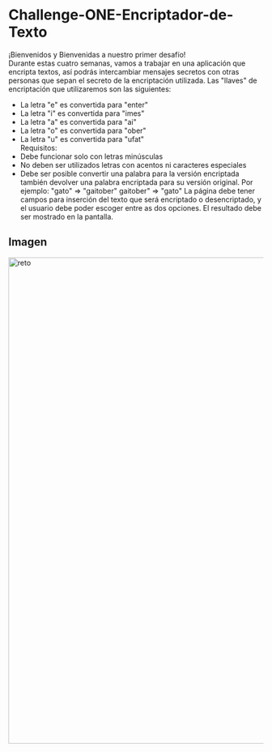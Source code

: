 # Challenge-ONE-Encriptador-de-Texto
¡Bienvenidos y Bienvenidas a nuestro primer desafío!  
Durante estas cuatro semanas, vamos a trabajar en una aplicación que encripta textos, así podrás intercambiar mensajes secretos con otras personas que sepan el secreto de la encriptación utilizada.  Las "llaves" de encriptación que utilizaremos son las siguientes:  
- La letra "e" es convertida para "enter" 
- La letra "i" es convertida para "imes" 
- La letra "a" es convertida para "ai" 
- La letra "o" es convertida para "ober" 
- La letra "u" es convertida para "ufat"  
Requisitos: 
- Debe funcionar solo con letras minúsculas 
- No deben ser utilizados letras con acentos ni caracteres especiales 
- Debe ser posible convertir una palabra para la versión encriptada también devolver una palabra encriptada para su versión original.  Por ejemplo: "gato" => "gaitober" gaitober" => "gato"  La página debe tener campos para inserción del texto que será encriptado o desencriptado, y el usuario debe poder escoger entre as dos opciones. El resultado debe ser mostrado en la pantalla.

## Imagen

<img width="960" alt="reto" src="https://user-images.githubusercontent.com/94796234/192440213-8943b5b3-a1df-4f10-8945-ba21bdf91804.PNG">
